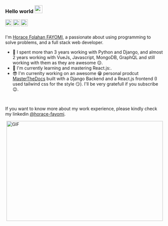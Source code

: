 ### Hello world <img src="https://media.giphy.com/media/hvRJCLFzcasrR4ia7z/giphy.gif" width="25px">
<a href="https://discord.gg/fTz5npvkpy">
  <img align="left" alt="Horace FAYOMI Discord" width="22px" src="https://raw.githubusercontent.com/peterthehan/peterthehan/master/assets/discord.svg" />
</a>
<a href="https://twitter.com/fayomihorace">
  <img align="left" alt="Horace FAYOMI | Twitter" width="22px" src="https://raw.githubusercontent.com/peterthehan/peterthehan/master/assets/twitter.svg" />
</a>
<a href="https://www.linkedin.com/in/horace-fayomi-b58a98177/">
  <img align="left" alt="Horace FAYOMI LinkedIN" width="22px" src="https://raw.githubusercontent.com/peterthehan/peterthehan/master/assets/linkedin.svg" />
</a>

<br />
<br />

I'm [Horace Folahan FAYOMI](), a passionate about using programming to solve problems, and a full stack web developer.
  
- 💼 I spent more than 3 years working with Python and Django, and almost 2 years working with VueJs, Javascript, MongoDB, GraphQL and still working with them as they are awesome :relieved:. 
- :book: I'm currently learning and mastering React.js:.
- :sunglasses: I'm currenlty working on an awesome :grin: personal prodcut [MasterTheDocs](https://MasterTheDocs.com) built with a Django Backend and a React.js frontend (I used tailwind css for the style :smirk:). I'll be very gratefull if you subscribe :wink:.  
<br />

If you want to know more about my work experience, please kindly check my linkedin [@horace-fayomi](https://www.linkedin.com/in/horace-fayomi-b58a98177/).

  <img align="right" alt="GIF" src="https://github.com/abhisheknaiidu/abhisheknaiidu/blob/master/code.gif?raw=true" width="500" height="320" />
